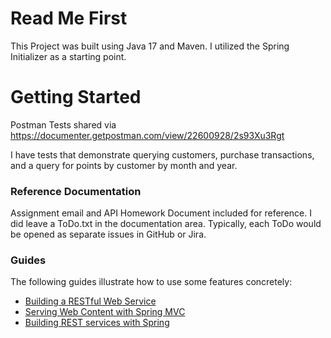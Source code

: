 # Read Me First
This Project was built using Java 17 and Maven.
I utilized the Spring Initializer as a starting point.

# Getting Started
Postman Tests shared via 
https://documenter.getpostman.com/view/22600928/2s93Xu3Rgt

I have tests that demonstrate querying customers, purchase transactions, and 
a query for points by customer by month and year.

### Reference Documentation

Assignment email and API Homework Document included for reference.
I did leave a ToDo.txt in the documentation area.  Typically, each ToDo 
would be opened as separate issues in GitHub or Jira.

### Guides
The following guides illustrate how to use some features concretely:

* [Building a RESTful Web Service](https://spring.io/guides/gs/rest-service/)
* [Serving Web Content with Spring MVC](https://spring.io/guides/gs/serving-web-content/)
* [Building REST services with Spring](https://spring.io/guides/tutorials/rest/)
